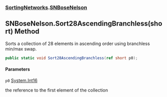 ### [SortingNetworks](SortingNetworks.md 'SortingNetworks').[SNBoseNelson](SortingNetworks.SNBoseNelson.md 'SortingNetworks.SNBoseNelson')

## SNBoseNelson.Sort28AscendingBranchless(short) Method

Sorts a collection of 28 elements in ascending order using branchless min/max swap.

```csharp
public static void Sort28AscendingBranchless(ref short p0);
```
#### Parameters

<a name='SortingNetworks.SNBoseNelson.Sort28AscendingBranchless(short).p0'></a>

`p0` [System.Int16](https://docs.microsoft.com/en-us/dotnet/api/System.Int16 'System.Int16')

the reference to the first element of the collection